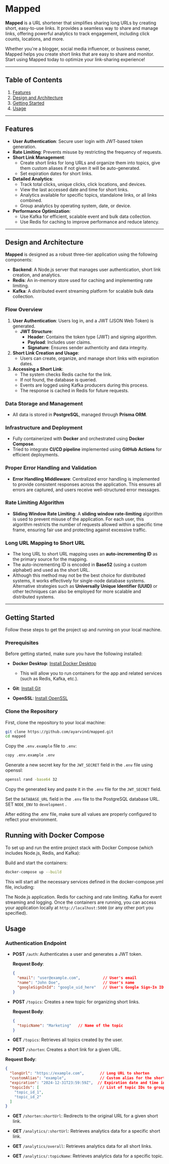 # Mapped
**Mapped** is a URL shortener that simplifies sharing long URLs by creating short, easy-to-use links. It provides a seamless way to share and manage links, offering powerful analytics to track engagement, including click counts, locations, and more. 

Whether you're a blogger, social media influencer, or business owner, Mapped helps you create short links that are easy to share and monitor. Start using Mapped today to optimize your link-sharing experience!

---

## Table of Contents
1. [Features](#features)
2. [Design and Architecture](#design-and-architecture)
3. [Getting Started](#getting-started)
4. [Usage](#usage)

---

## Features
- **User Authentication**: Secure user login with JWT-based token generation.  
- **Rate Limiting**: Prevents misuse by restricting the frequency of requests.  
- **Short Link Management**:
  - Create short links for long URLs and organize them into topics, give them custom aliases if not given it will be auto-generated.
  - Set expiration dates for short links.  
- **Detailed Analytics**:
  - Track total clicks, unique clicks, click locations, and devices.
  - View the last accessed date and time for short links.
  - Analytics available for specific topics, standalone links, or all links combined.
  - Group analytics by operating system, date, or device.  
- **Performance Optimization**:
  - Use Kafka for efficient, scalable event and bulk data collection.
  - Use Redis for caching to improve performance and reduce latency.  



---

## Design and Architecture
**Mapped** is designed as a robust three-tier application using the following components:  

- **Backend**: A Node.js server that manages user authentication, short link creation, and analytics.  
- **Redis**: An in-memory store used for caching and implementing rate limiting.  
- **Kafka**: A distributed event streaming platform for scalable bulk data collection.  


### Flow Overview
1. **User Authentication**: Users log in, and a JWT (JSON Web Token) is generated.  
   - **JWT Structure**:  
     - **Header**: Contains the token type (JWT) and signing algorithm.  
     - **Payload**: Includes user claims.  
     - **Signature**: Ensures sender authenticity and data integrity.  
2. **Short Link Creation and Usage**:  
   - Users can create, organize, and manage short links with expiration dates.  
3. **Accessing a Short Link**:  
   - The system checks Redis cache for the link.  
   - If not found, the database is queried.  
   - Events are logged using Kafka producers during this process.  
   - The response is cached in Redis for future requests.  

### Data Storage and Management
- All data is stored in **PostgreSQL**, managed through **Prisma ORM**.  

### Infrastructure and Deployment
- Fully containerized with **Docker** and orchestrated using **Docker Compose**.  
- Tried to integrate **CI/CD pipeline** implemented using **GitHub Actions** for efficient deployments.  


### Proper Error Handling and Validation
- **Error Handling Middleware**: Centralized error handling is implemented to provide consistent responses across the application. This ensures all errors are captured, and users receive well-structured error messages.

### Rate Limiting Algorithm
- **Sliding Window Rate Limiting**: A **sliding window rate-limiting** algorithm is used to prevent misuse of the application. For each user, this algorithm restricts the number of requests allowed within a specific time frame, ensuring fair use and protecting against excessive traffic.

### Long URL Mapping to Short URL
- The long URL to short URL mapping uses an **auto-incrementing ID** as the primary source for the mapping.
- The auto-incrementing ID is encoded in **Base52** (using a custom alphabet) and used as the short URL.
- Although this method may not be the best choice for distributed systems, it works effectively for single-node database systems. Alternative strategies such as **Universally Unique Identifier (UUID)** or other techniques can also be employed for more scalable and distributed systems.

---

## Getting Started

Follow these steps to get the project up and running on your local machine.

### Prerequisites

Before getting started, make sure you have the following installed:

- **Docker Desktop**: [Install Docker Desktop](https://www.docker.com/products/docker-desktop)
  - This will allow you to run containers for the app and related services (such as Redis, Kafka, etc.).

- **Git**: [Install Git](https://git-scm.com/book/en/v2/Getting-Started-Installing-Git)
- **OpenSSL**: [Install OpenSSL](https://www.openssl.org/source/)

### Clone the Repository

First, clone the repository to your local machine:

```bash
git clone https://github.com/ayarvind/mapped.git
cd mapped
```
Copy the `.env.example` file to `.env`:

```bash
copy .env.example .env
```
Generate a new secret key for the `JWT_SECRET` field in the `.env` file using openssl:

```bash
openssl rand -base64 32
```
Copy the generated key and paste it in the `.env` file for the `JWT_SECRET` field.

Set the `DATABASE_URL` field in the `.env` file to the PostgreSQL database URL.
SET `NODE_ENV` to `development` .

After editing the .env file, make sure all values are properly configured to reflect your environment.


## Running with Docker Compose
To set up and run the entire project stack with Docker Compose (which includes Node.js, Redis, and Kafka):

Build and start the containers:

```bash
docker-compose up --build
```
This will start all the necessary services defined in the docker-compose.yml file, including:

The Node.js application.
Redis for caching and rate limiting.
Kafka for event streaming and logging.
Once the containers are running, you can access your application locally at `http://localhost:5000` (or any other port you specified).


## Usage

### Authentication Endpoint

- **POST** `/auth`: Authenticates a user and generates a JWT token.
  
  **Request Body**:
  ```json
  {
    "email": "user@example.com",          // User's email
    "name": "John Doe",                   // User's name
    "googleSignInId": "google_uid_here"   // User's Google Sign-In ID (same as UID when logging in with Google)
  }
    ```
- **POST** `/topics`: Creates a new topic for organizing short links.
  
  **Request Body**:
  ```json
  {
    "topicName": "Marketing"   // Name of the topic
  }
  ```
- **GET** `/topics`: Retrieves all topics created by the user.
- **POST** `/shorten`: Creates a short link for a given URL.


 **Request Body**:
  ```json
  {
    "longUrl": "https://example.com",       // Long URL to shorten
    "customAlias": "example",               // Custom alias for the short link (optional)
    "expiration": "2024-12-31T23:59:59Z",  // Expiration date and time in ISO 8601 format (optional)
    "topicIds": [                           // List of topic IDs to group the short link (optional)
      "topic_id_1",
      "topic_id_2"
    ]
  }
  ```



- **GET** `/shorten:shortUrl`: Redirects to the original URL for a given short link.

- **GET** `/analytics/:shortUrl`: Retrieves analytics data for a specific short link.
- **GET** `/analytics/overall`: Retrieves analytics data for all short links.

- **GET** `/analytics/:topicName`: Retrieves analytics data for a specific topic.

  




